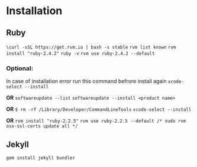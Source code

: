 
# Installation #

## Ruby ##

`\curl -sSL https://get.rvm.io | bash -s stable`
`rvm list known`
`rvm install "ruby-2.4.2"`
`ruby -v`
`rvm use ruby-2.4.2 --default`

### Optional: ###

In case of installation error run this command befrore install again
`xcode-select --install`

**OR**
`softwareupdate --list`
`softwareupdate --install <product name>`

**OR**
`$ rm -rf /Library/Developer/CommandLineTools`
`xcode-select --install`

**OR**
`rvm install "ruby-2.2.5"`
`rvm use ruby-2.2.5 --default /* sudo rvm osx-ssl-certs update all */`


## Jekyll ##

`gem install jekyll bundler`

